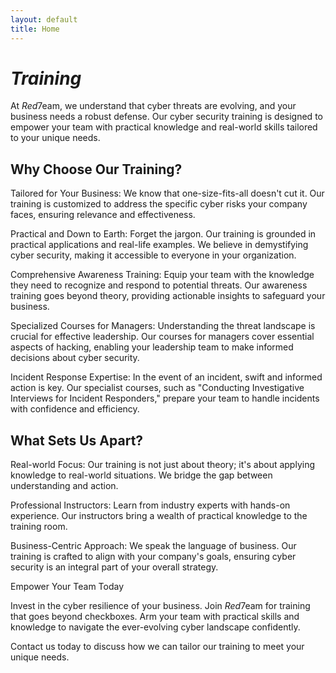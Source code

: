 ```yaml
---
layout: default
title: Home
---
```

# *Training*

At *Red*7eam, we understand that cyber threats are evolving, and your business needs a robust defense. Our cyber security training is designed to empower your team with practical knowledge and real-world skills tailored to your unique needs.

## Why Choose Our Training?

Tailored for Your Business: We know that one-size-fits-all doesn't cut it. Our training is customized to address the specific cyber risks your company faces, ensuring relevance and effectiveness.

Practical and Down to Earth: Forget the jargon. Our training is grounded in practical applications and real-life examples. We believe in demystifying cyber security, making it accessible to everyone in your organization.

Comprehensive Awareness Training: Equip your team with the knowledge they need to recognize and respond to potential threats. Our awareness training goes beyond theory, providing actionable insights to safeguard your business.

Specialized Courses for Managers: Understanding the threat landscape is crucial for effective leadership. Our courses for managers cover essential aspects of hacking, enabling your leadership team to make informed decisions about cyber security.

Incident Response Expertise: In the event of an incident, swift and informed action is key. Our specialist courses, such as "Conducting Investigative Interviews for Incident Responders," prepare your team to handle incidents with confidence and efficiency.

## What Sets Us Apart?

Real-world Focus: Our training is not just about theory; it's about applying knowledge to real-world situations. We bridge the gap between understanding and action.

Professional Instructors: Learn from industry experts with hands-on experience. Our instructors bring a wealth of practical knowledge to the training room.

Business-Centric Approach: We speak the language of business. Our training is crafted to align with your company's goals, ensuring cyber security is an integral part of your overall strategy.

Empower Your Team Today

Invest in the cyber resilience of your business. Join *Red*7eam for training that goes beyond checkboxes. Arm your team with practical skills and knowledge to navigate the ever-evolving cyber landscape confidently.

Contact us today to discuss how we can tailor our training to meet your unique needs.
